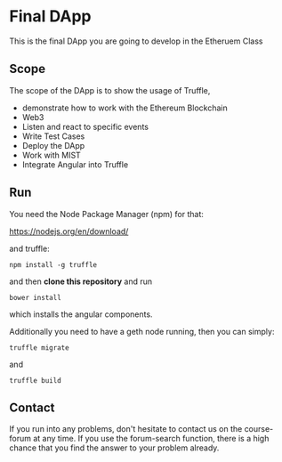 # Final DApp
This is the final DApp you are going to develop in the Etheruem Class

## Scope
The scope of the DApp is to show the usage of Truffle, 

* demonstrate how to work with the Ethereum Blockchain 
* Web3 
* Listen and react to specific events
* Write Test Cases
* Deploy the DApp
* Work with MIST
* Integrate Angular into Truffle

## Run

You need the Node Package Manager (npm) for that: 

https://nodejs.org/en/download/

and truffle:

```
npm install -g truffle
```

and then **clone this repository** and run

```
bower install
```

which installs the angular components.
 
Additionally you need to have a geth node running, then you can simply:

```
truffle migrate
```

and 

```
truffle build
```

## Contact
If you run into any problems, don't hesitate to contact us on the course-forum at any time. If you use the forum-search function, there is a high chance that you find the answer to your problem already.